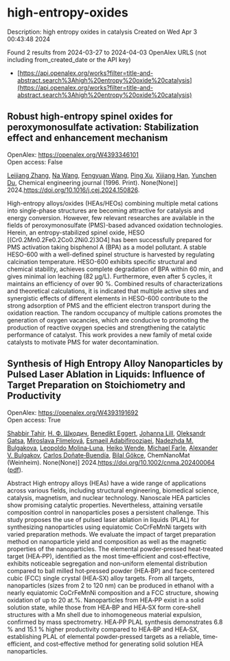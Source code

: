 # high-entropy-oxides
Description: high entropy oxides in catalysis
Created on Wed Apr  3 00:43:48 2024

Found 2 results from 2024-03-27 to 2024-04-03
OpenAlex URLS (not including from_created_date or the API key)
- [https://api.openalex.org/works?filter=title-and-abstract.search%3Ahigh%20entropy%20oxide%20catalysis](https://api.openalex.org/works?filter=title-and-abstract.search%3Ahigh%20entropy%20oxide%20catalysis)

## Robust high-entropy spinel oxides for peroxymonosulfate activation: Stabilization effect and enhancement mechanism   

OpenAlex: https://openalex.org/W4393346101    
Open access: False
    
[Leijiang Zhang](https://openalex.org/A5088408133), [Na Wang](https://openalex.org/A5090728786), [Fengyuan Wang](https://openalex.org/A5053381863), [Ping Xu](https://openalex.org/A5049184232), [Xijiang Han](https://openalex.org/A5060128144), [Yunchen Du](https://openalex.org/A5039252789), Chemical engineering journal (1996. Print). None(None)] 2024.https://doi.org/10.1016/j.cej.2024.150826.
    
High-entropy alloys/oxides (HEAs/HEOs) combining multiple metal cations into single-phase structures are becoming attractive for catalysis and energy conversion. However, few relevant researches are available in the fields of peroxymonosulfate (PMS)-based advanced oxidation technologies. Herein, an entropy-stabilized spinel oxide, HESO [(Cr0.2Mn0.2Fe0.2Co0.2Ni0.2)3O4] has been successfully prepared for PMS activation taking bisphenol A (BPA) as a model pollutant. A stable HESO-600 with a well-defined spinel structure is harvested by regulating calcination temperature. HESO-600 exhibits specific structural and chemical stability, achieves complete degradation of BPA within 60 min, and gives minimal ion leaching (82 μg/L). Furthermore, even after 5 cycles, it maintains an efficiency of over 90 %. Combined results of characterizations and theoretical calculations, it is indicated that multiple active sites and synergistic effects of different elements in HESO-600 contribute to the strong adsorption of PMS and the efficient electron transport during the oxidation reaction. The random occupancy of multiple cations promotes the generation of oxygen vacancies, which are conducive to promoting the production of reactive oxygen species and strengthening the catalytic performance of catalyst. This work provides a new family of metal oxide catalysts to motivate PMS for water decontamination.    

    

## Synthesis of High Entropy Alloy Nanoparticles by Pulsed Laser Ablation in Liquids: Influence of Target Preparation on Stoichiometry and Productivity   

OpenAlex: https://openalex.org/W4393191692    
Open access: True
    
[Shabbir Tahir](https://openalex.org/A5046407564), [Н. Ф. Шкодич](https://openalex.org/A5009000419), [Benedikt Eggert](https://openalex.org/A5037420470), [Johanna Lill](https://openalex.org/A5024913810), [Oleksandr Gatsa](https://openalex.org/A5051262884), [Miroslava Flimelová](https://openalex.org/A5082345417), [Esmaeil Adabifiroozjaei](https://openalex.org/A5042508163), [Nadezhda M. Bulgakova](https://openalex.org/A5062273906), [Leopoldo Molina‐Luna](https://openalex.org/A5011754505), [Heiko Wende](https://openalex.org/A5041276010), [Michael Farle](https://openalex.org/A5032218367), [Alexander V. Bulgakov](https://openalex.org/A5061623354), [Carlos Doñate‐Buendía](https://openalex.org/A5086528627), [Bilal Gökce](https://openalex.org/A5064040676), ChemNanoMat (Weinheim). None(None)] 2024.https://doi.org/10.1002/cnma.202400064 ([pdf](https://onlinelibrary.wiley.com/doi/pdfdirect/10.1002/cnma.202400064)).
    
Abstract High entropy alloys (HEAs) have a wide range of applications across various fields, including structural engineering, biomedical science, catalysis, magnetism, and nuclear technology. Nanoscale HEA particles show promising catalytic properties. Nevertheless, attaining versatile composition control in nanoparticles poses a persistent challenge. This study proposes the use of pulsed laser ablation in liquids (PLAL) for synthesizing nanoparticles using equiatomic CoCrFeMnNi targets with varied preparation methods. We evaluate the impact of target preparation method on nanoparticle yield and composition as well as the magnetic properties of the nanoparticles. The elemental powder‐pressed heat‐treated target (HEA‐PP), identified as the most time‐efficient and cost‐effective, exhibits noticeable segregation and non‐uniform elemental distribution compared to ball milled hot‐pressed powder (HEA‐BP) and face‐centered cubic (FCC) single crystal (HEA‐SX) alloy targets. From all targets, nanoparticles (sizes from 2 to 120 nm) can be produced in ethanol with a nearly equiatomic CoCrFeMnNi composition and a FCC structure, showing oxidation of up to 20 at.%. Nanoparticles from HEA‐PP exist in a solid solution state, while those from HEA‐BP and HEA‐SX form core‐shell structures with a Mn shell due to inhomogeneous material expulsion, confirmed by mass spectrometry. HEA‐PP PLAL synthesis demonstrates 6.8 % and 15.1 % higher productivity compared to HEA‐BP and HEA‐SX, establishing PLAL of elemental powder‐pressed targets as a reliable, time‐efficient, and cost‐effective method for generating solid solution HEA nanoparticles.    

    
